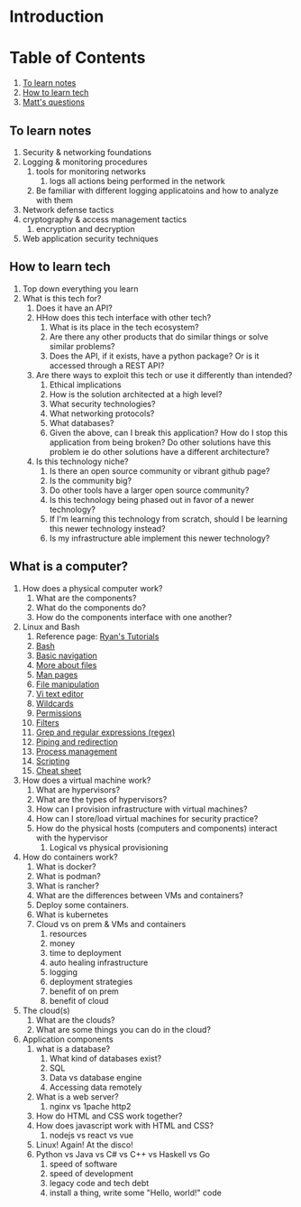 # Introduction

# Table of Contents
1. [To learn notes](#to-learn-notes)
1. [How to learn tech](#how-to-learn-tech)
1. [Matt's questions](#what-is-a-computer)

## To learn notes
1. Security & networking foundations
1. Logging & monitoring procedures
    1. tools for monitoring networks
        1. logs all actions being performed in the network
    1. Be familiar with different logging applicatoins and how to analyze with them
1. Network defense tactics
1. cryptography & access management tactics
    1. encryption and decryption
1. Web application security techniques

## How to learn tech
1. Top down everything you learn
1. What is this tech for?
    1. Does it have an API?
    1. HHow does this tech interface with other tech?
        1. What is its place in the tech ecosystem?
        1. Are there any other products that do similar things or solve similar problems?
        1. Does the API, if it exists, have a python package? Or is it accessed through a REST API?
    1. Are there ways to exploit this tech or use it differently than intended?
        1. Ethical implications
        1. How is the solution architected at a high level?
        1. What security technologies?
        1. What networking protocols?
        1. What databases?
        1. Given the above, can I break this application? How do I stop this application from being broken? Do other solutions have this problem ie do other solutions have a different architecture?
    1. Is this technology niche?
        1. Is there an open source community or vibrant github page?
         1. Is the community big?
         1. Do other tools have a larger open source community?
        1. Is this technology being phased out in favor of a newer technology?
        1. If I'm learning this technology from scratch, should I be learning this newer technology instead?
        1. Is my infrastructure able implement this newer technology?

## What is a computer?
1. How does a physical computer work?
    1. What are the components?
    1. What do the components do?
    1. How do the components interface with one another?
1. Linux and Bash
    1. Reference page: [Ryan's Tutorials](https://ryanstutorials.net/linuxtutorial/)
    1. [Bash](https://ryanstutorials.net/linuxtutorial/commandline.php)
    1. [Basic navigation](https://ryanstutorials.net/linuxtutorial/navigation.php)
    1. [More about files](https://ryanstutorials.net/linuxtutorial/aboutfiles.php)
    1. [Man pages](https://ryanstutorials.net/linuxtutorial/manual.php)
    1. [File manipulation](https://ryanstutorials.net/linuxtutorial/filemanipulation.php)
    1. [Vi text editor](https://ryanstutorials.net/linuxtutorial/vi.php)
    1. [Wildcards](https://ryanstutorials.net/linuxtutorial/wildcards.php)
    1. [Permissions](https://ryanstutorials.net/linuxtutorial/permissions.php)
    1. [Filters](https://ryanstutorials.net/linuxtutorial/filters.php)
    1. [Grep and regular expressions (regex)](https://ryanstutorials.net/linuxtutorial/grep.php)
    1. [Piping and redirection](https://ryanstutorials.net/linuxtutorial/piping.php)
    1. [Process management](https://ryanstutorials.net/linuxtutorial/processes.php)
    1. [Scripting](https://ryanstutorials.net/linuxtutorial/scripting.php)
    1. [Cheat sheet](https://ryanstutorials.net/linuxtutorial/cheatsheet.php)
1. How does a virtual machine work?
    1. What are hypervisors?
    1. What are the types of hypervisors?
    1. How can I provision infrastructure with virtual machines?
    1. How can I store/load virtual machines for security practice?
    1. How do the physical hosts (computers and components) interact with the hypervisor
        1. Logical vs physical provisioning
1. How do containers work?
    1. What is docker?
    1. What is podman?
    1. What is rancher?
    1. What are the differences between VMs and containers?
    1. Deploy some containers.
    1. What is kubernetes
    1. Cloud vs on prem & VMs and containers
        1. resources
        1. money
        1. time to deployment
        1. auto healing infrastructure
        1. logging
        1. deployment strategies
        1. benefit of on prem
        1. benefit of cloud
1. The cloud(s)
    1. What are the clouds?
    1. What are some things you can do in the cloud?
1. Application components
    1. what is a database?
        1. What kind of databases exist?
        1. SQL
        1. Data vs database engine
        1. Accessing data remotely
    1. What is a web server?
        1. nginx vs    1pache http2
    1. How do HTML and CSS work together?
    1. How does javascript work with HTML and CSS?
        1. nodejs vs react vs vue
    1. Linux! Again! At the disco!
    1. Python vs Java vs C# vs C++ vs Haskell vs Go
        1. speed of software
        1. speed of development
        1. legacy code and tech debt
        1. install a thing, write some "Hello, world!" code

